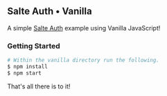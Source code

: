 ## Salte Auth • Vanilla

A simple [Salte Auth](https://github.com/salte-auth/salte-auth) example using Vanilla JavaScript!

### Getting Started

```sh
# Within the vanilla directory run the following.
$ npm install
$ npm start
```

That's all there is to it!
